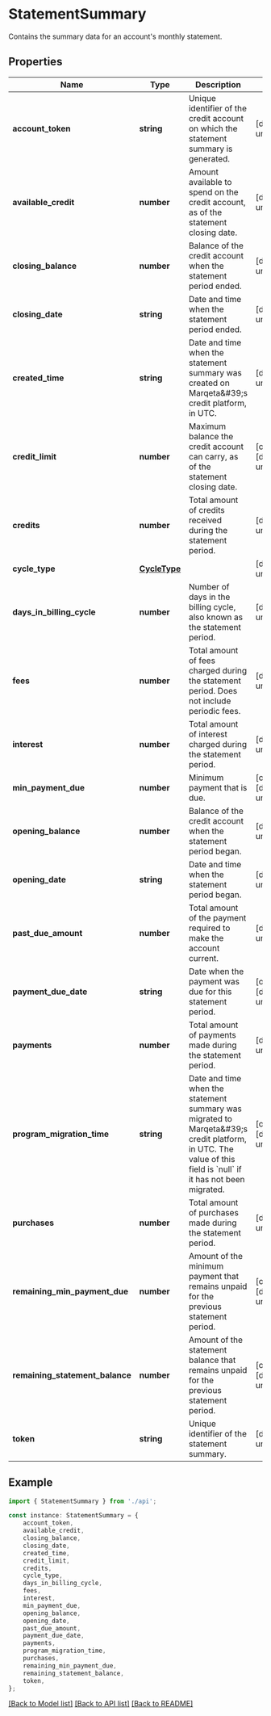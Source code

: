 # StatementSummary

Contains the summary data for an account\'s monthly statement.

## Properties

Name | Type | Description | Notes
------------ | ------------- | ------------- | -------------
**account_token** | **string** | Unique identifier of the credit account on which the statement summary is generated. | [default to undefined]
**available_credit** | **number** | Amount available to spend on the credit account, as of the statement closing date. | [default to undefined]
**closing_balance** | **number** | Balance of the credit account when the statement period ended. | [default to undefined]
**closing_date** | **string** | Date and time when the statement period ended. | [default to undefined]
**created_time** | **string** | Date and time when the statement summary was created on Marqeta\&#39;s credit platform, in UTC. | [default to undefined]
**credit_limit** | **number** | Maximum balance the credit account can carry, as of the statement closing date. | [optional] [default to undefined]
**credits** | **number** | Total amount of credits received during the statement period. | [default to undefined]
**cycle_type** | [**CycleType**](CycleType.md) |  | [default to undefined]
**days_in_billing_cycle** | **number** | Number of days in the billing cycle, also known as the statement period. | [default to undefined]
**fees** | **number** | Total amount of fees charged during the statement period. Does not include periodic fees. | [default to undefined]
**interest** | **number** | Total amount of interest charged during the statement period. | [default to undefined]
**min_payment_due** | **number** | Minimum payment that is due. | [optional] [default to undefined]
**opening_balance** | **number** | Balance of the credit account when the statement period began. | [default to undefined]
**opening_date** | **string** | Date and time when the statement period began. | [default to undefined]
**past_due_amount** | **number** | Total amount of the payment required to make the account current. | [default to undefined]
**payment_due_date** | **string** | Date when the payment was due for this statement period. | [optional] [default to undefined]
**payments** | **number** | Total amount of payments made during the statement period. | [default to undefined]
**program_migration_time** | **string** | Date and time when the statement summary was migrated to Marqeta\&#39;s credit platform, in UTC.  The value of this field is &#x60;null&#x60; if it has not been migrated. | [optional] [default to undefined]
**purchases** | **number** | Total amount of purchases made during the statement period. | [default to undefined]
**remaining_min_payment_due** | **number** | Amount of the minimum payment that remains unpaid for the previous statement period. | [optional] [default to undefined]
**remaining_statement_balance** | **number** | Amount of the statement balance that remains unpaid for the previous statement period. | [optional] [default to undefined]
**token** | **string** | Unique identifier of the statement summary. | [default to undefined]

## Example

```typescript
import { StatementSummary } from './api';

const instance: StatementSummary = {
    account_token,
    available_credit,
    closing_balance,
    closing_date,
    created_time,
    credit_limit,
    credits,
    cycle_type,
    days_in_billing_cycle,
    fees,
    interest,
    min_payment_due,
    opening_balance,
    opening_date,
    past_due_amount,
    payment_due_date,
    payments,
    program_migration_time,
    purchases,
    remaining_min_payment_due,
    remaining_statement_balance,
    token,
};
```

[[Back to Model list]](../README.md#documentation-for-models) [[Back to API list]](../README.md#documentation-for-api-endpoints) [[Back to README]](../README.md)
